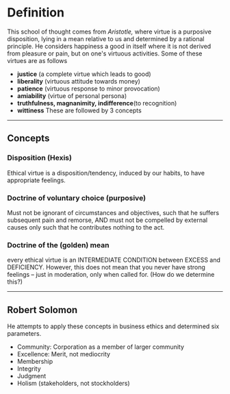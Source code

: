 # Definition
This school of thought comes from _Aristotle,_ where virtue is a purposive disposition, lying in a mean relative to us and determined by a rational principle. He considers happiness a good in itself where it is not derived from pleasure or pain, but on one's virtuous activities.
Some of these virtues are as follows 
- **justice** (a complete virtue which leads to good)
- **liberality** (virtuous attitude towards money)
- **patience** (virtuous response to minor provocation)
- **amiability** (virtue of personal persona)
- **truthfulness, magnanimity, indifference**(to recognition)
- **wittiness**
These are followed by 3 concepts
-----
## Concepts
### Disposition (Hexis)
Ethical virtue is a disposition/tendency, induced by our habits, to have appropriate feelings.
### Doctrine of voluntary choice (purposive)
Must not be ignorant of circumstances and objectives, such that he suffers subsequent pain and remorse, AND must not be compelled by external causes only such that he contributes nothing to the act.
### Doctrine of the (golden) mean
 every ethical virtue is an INTERMEDIATE CONDITION between EXCESS and DEFICIENCY. However, this does not mean that you never have strong feelings – just in moderation, only when called for. (How do we determine this?)

------------------
## Robert Solomon
He attempts to apply these concepts in business ethics and determined six parameters.
- Community: Corporation as a member of larger community
- Excellence: Merit, not mediocrity
- Membership
- Integrity
- Judgment
- Holism (stakeholders, not stockholders)